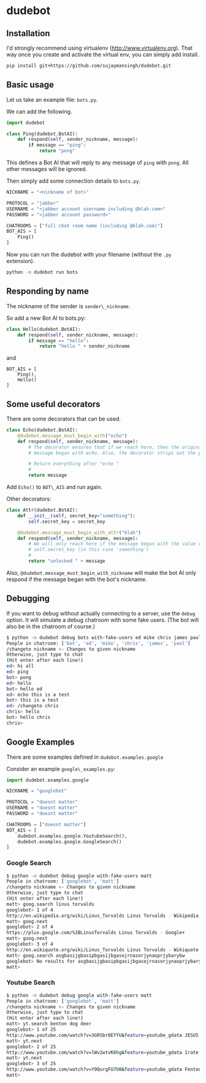 # dudebot


## Installation

I'd strongly recommend using virtualenv (http://www.virtualenv.org).
That way once you create and activate the virtual env, you can simply add install.
```bash
pip install git+https://github.com/sujaymansingh/dudebot.git
```

## Basic usage

Let us take an example file: `bots.py`.

We can add the following.
```python
import dudebot

class Ping(dudebot.BotAI):
    def respond(self, sender_nickname, message):
        if message == "ping":
            return "pong"
```

This defines a Bot AI that will reply to any message of `ping` with `pong`.
All other messages will be ignored.

Then simply add some connection details to `bots.py`.

```python
NICKNAME = "<nickname of bot>"

PROTOCOL = "jabber"
USERNAME = "<jabber account username including @blah.com>"
PASSWORD = "<jabber account password>"

CHATROOMS = ["full chat room name (including @blah.com)"]
BOT_AIS = [
    Ping()
]
```

Now you can run the dudebot with your filename (without the `.py` extension).
```bash
python -m dudebot run bots
```

## Responding by name

The nickname of the sender is `sender\_nickname`.

So add a new Bot AI to bots.py:
```python
class Hello(dudebot.BotAI):
    def respond(self, sender_nickname, message):
        if message == "hello":
            return "hello " + sender_nickname
```
and
```
BOT_AIS = [
    Ping(),
    Hello()
]
```


## Some useful decorators

There are some decorators that can be used.
```python
class Echo(dudebot.BotAI):
    @dudebot.message_must_begin_with("echo")
    def respond(self, sender_nickname, message):
        # The decorator ensures that if we reach here, then the original
        # message began with echo. Also, the decorator strips out the prefix.

        # Return everything after "echo "
        #
        return message
```

Add `Echo()` to `BOT\_AIS` and run again.

Other decorators:
```python
class Attr(dudebot.BotAI):
    def __init__(self, secret_key="something"):
        self.secret_key = secret_key

    @dudebot.message_must_begin_with_attr("blah")
    def respond(self, sender_nickname, message):
        # We will only reach here if the message began with the value of
        # self.secret_key (in this case 'something')
        #
        return "unlocked " + message
```

Also, ```@dudebot.message_must_begin_with_nickname``` will make the bot AI only
respond if the message began with the bot's nickname.


## Debugging

If you want to debug without actually connecting to a server, use the `debug`
option. It will simulate a debug chatroom with some fake users.
(The bot will also be in the chatroom of course.)

```bash
$ python -m dudebot debug bots with-fake-users ed mike chris james paul
People in chatroom: ['bot', 'ed', 'mike', 'chris', 'james', 'paul']
/changeto nickname <- Changes to given nickname
Otherwise, just type to chat
(Hit enter after each line!)
ed> hi all
ed> ping
bot> pong
ed> hello
bot> hello ed
ed> echo this is a test
bot> this is a test
ed> /changeto chris
chris> hello
bot> hello chris
chris>
```

## Google Examples

There are some examples defined in `dudebot.examples.google`

Consider an example `google\_examples.py`:
```python
import dudebot.examples.google

NICKNAME = "googlebot"

PROTOCOL = "doesnt matter"
USERNAME = "doesnt matter"
PASSWORD = "doesnt matter"

CHATROOMS = ["doesnt matter"]
BOT_AIS = [
    dudebot.examples.google.YoutubeSearch(),
    dudebot.examples.google.GoogleSearch()
]
```

### Google Search
```bash
$ python -m dudebot debug google with-fake-users matt
People in chatroom: ['googlebot', 'matt']
/changeto nickname <- Changes to given nickname
Otherwise, just type to chat
(Hit enter after each line!)
matt> goog.search linus torvalds
googlebot> 1 of 4
http://en.wikipedia.org/wiki/Linus_Torvalds Linus Torvalds - Wikipedia, the free encyclopedia
matt> goog.next
googlebot> 2 of 4
https://plus.google.com/%2BLinusTorvalds Linus Torvalds - Google+
matt> goog.next
googlebot> 3 of 4
http://en.wikiquote.org/wiki/Linus_Torvalds Linus Torvalds - Wikiquote
matt> goog.search asgbasijgbasipbgasijbgasojrnasorjynaoprjybarybw
googlebot> No results for asgbasijgbasipbgasijbgasojrnasorjynaoprjybarybw
matt>
```


### Youtube Search
```bash
$ python -m dudebot debug google with-fake-users matt
People in chatroom: ['googlebot', 'matt']
/changeto nickname <- Changes to given nickname
Otherwise, just type to chat
(Hit enter after each line!)
matt> yt.search benton dog deer
googlebot> 1 of 25
http://www.youtube.com/watch?v=3GRSbr0EYYU&feature=youtube_gdata JESUS CHRIST IN RICHMOND PARK: ORIGINAL UPLOAD
matt> yt.next
googlebot> 2 of 25
http://www.youtube.com/watch?v=lWv2wtvK6hg&feature=youtube_gdata Irate man chases Fenton the dog in Richmond Park
matt> yt.next
googlebot> 3 of 25
http://www.youtube.com/watch?v=Y9QurgFU7U0&feature=youtube_gdata Fenton (aka Benton) the dog catches a Deer in the big hairy forest of Richmond Park
matt>
```

